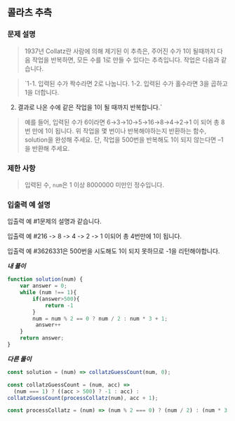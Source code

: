 ## 콜라츠 추측

### **문제 설명**

> 1937년 Collatz란 사람에 의해 제기된 이 추측은, 주어진 수가 1이 될때까지 다음 작업을 반복하면, 모든 수를 1로 만들 수 있다는 추측입니다. 작업은 다음과 같습니다.
> 

> `1-1. 입력된 수가 짝수라면 2로 나눕니다. 
1-2. 입력된 수가 홀수라면 3을 곱하고 1을 더합니다.
2. 결과로 나온 수에 같은 작업을 1이 될 때까지 반복합니다.`
> 

> 예를 들어, 입력된 수가 6이라면 6→3→10→5→16→8→4→2→1 이 되어 총 8번 만에 1이 됩니다. 위 작업을 몇 번이나 반복해야하는지 반환하는 함수, solution을 완성해 주세요. 단, 작업을 500번을 반복해도 1이 되지 않는다면 –1을 반환해 주세요.
> 

### 제한 사항

> 입력된 수, `num`은 1 이상 8000000 미만인 정수입니다.
> 

### 입출력 예 설명

입출력 예 #1문제의 설명과 같습니다.

입출력 예 #216 -> 8 -> 4 -> 2 -> 1 이되어 총 4번만에 1이 됩니다.

입출력 예 #3626331은 500번을 시도해도 1이 되지 못하므로 -1을 리턴해야합니다.

***내 풀이***

```jsx
function solution(num) {
    var answer = 0;
    while (num !== 1){
        if(answer>500){
            return -1
        }
        num = num % 2 == 0 ? num / 2 : num * 3 + 1;
         answer++
    }
    return answer;
}
```

***다른 풀이***

```jsx
const solution = (num) => collatzGuessCount(num, 0);

const collatzGuessCount = (num, acc) => 
  (num === 1) ? ((acc > 500) ? -1 : acc) : 
collatzGuessCount(processCollatz(num), acc + 1);

const processCollatz = (num) => (num % 2 === 0) ? (num / 2) : (num * 3 + 1);
```